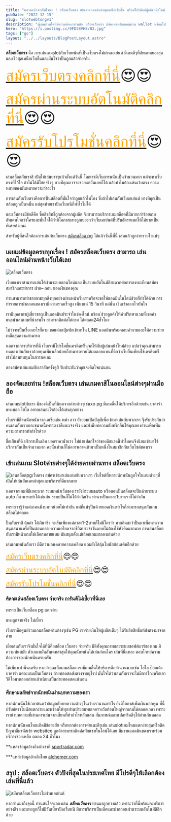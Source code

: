 ```yaml
---
title: "พลาดแล้วจะเจ็บใจนะ ! สล็อตเว็บตรง อัพเดทเกมครบล่าสุดเหนือเว็บอื่น พร้อมโปรดีแก่ผู้เล่นหน้าใหม่ "
pubDate: "2022-12-15"
slug: "slotwebtongv1"
description: "ผู้เล่นท่านใดที่มีความต้องการพนัน สล็อตเว็บตรง มีช่องทางฝากถอนผ่าน wallet พร้อมโปรโมชั่นเครดิตฟรีต้องมาที่นี่เลย"
hero: "https://i.postimg.cc/9FD58VH8/03.jpg"
tags: ["go"]
layout: "../../layouts/BlogPostLayout.astro"
---
```






**สล็อตเว็บตรง** คือ การเล่นเกมslotกับเว็บพนันที่เป็นเว็บตรงไม่ผ่านเอเย่นต์ มีเกมดีๆที่อัพเดทเยอะสุดและเร็วสุดเหนือเว็บอื่นและมั่นใจว่าปั่นถูกแล้วจ่ายจริง

<font size= "7">[<span style="color:orange">สมัครเว็บตรงคลิกที่นี่</span>](https://nazavip.com/26174/t41626o2r59456244323y2m2l464p4)😍😍</font>

<font size= "7">[<span style="color:orange">สมัครผ่านระบบอัตโนมัติคลิกที่นี่</span>](https://nazavip.com/26174/t41626o2r59456244323y2m2l464p4)😍😍</font>

<font size= "7">[<span style="color:orange">สมัครรับโปรโมชั่นคลิกที่นี</span>่](https://nazavip.com/26174/t41626o2r59456244323y2m2l464p4)😍😍</font>

เล่นสล็อตกับเราสิ เปิดให้เล่นยาวๆแล้วตั้งแต่วันนี้ โลกเรามีเว็บการพนันเป็นจำนวนมาก แต่จะหาเว็บตรงที่ไว้ใจ ถ้าไม่ได้มีโชคจริงๆ บางทีคุณอาจจะซวยแต่วันเลยก็ได้ แล้วทำไมต้องเล่นเว้บตรง ความหมายของมันหมายความว่าอะไร

การเล่นกับเว็บตรงคือการปั่นสล็อตที่มั่นใจว่าถูกแล้วไม่โกง ซึ่งถ้าไปเล่นกับเว็บเอเย่นต์ บางทีคุณปั่นสล้อตถูกเป็นหมื่น แต่สุดท้ายเขาปิดเว็บหนีก็ทำไรไม่ได้

 และเว็บตรงมีข้อดีคือ ซื้อลิขสิทธิ์ถูกต้องจากผู้ผลิต จึงสามารถบริการเกมสล็อตที่มีมากกว่าร้อยเกม อัพเดทไวกว่าใครและมั่นใจได้ว่ามีโอกาสแทงถูกเยอะกว่าเว็บเอเย่นต์ที่ปรับอัตราแตกให้ได้ยากเป็นพิเศษด้วยนะ


สำหรับผู้ที่สนใจต้องการเล่นกับเว็บตรง [สมัครสล็อต pg](registerpg) ได้แล้ววันนี้ที่นี่ เล่นแล้วถูกง่ายรวยไวแน่ๆ






## เผยแผ่ข้อมูลครบทุกเรื่อง ! สมัครสล็อตเว็บตรง สามารถ เล่นออนไลน์ผ่านหน้าเว็บได้เลย




![สล็อตเว็บตรง](https://i.postimg.cc/Cxf010vB/02.jpg)

เว็บของเราสามารถเล่นได้ผ่านระบบออนไลน์และเป็นระบบอัตโนมัติสะดวกต่อการลงทะเบียนสมัครสมาชิกและทำการ ฝาก– ถอน ยอดเงินของคุณ

ท่านสามารถทำsายกาsทุกสิ่งทุกอย่างผ่านหน้าเว็บเราหรือจะขอให้แอดมินในไลน์ช่วยก็ทำได้ด้วย การทำรายการฝากถอนของเรามีความรวดเร็วสูง เพียงแค่ 15 วินาที แค่นั้น เงินเข้าออกไวทันใจ

เรามีบุคลากรผู้เชี่ยวชาญเป็นแอดมินประจำในช่องไลน์ พร้อม ่ช่วยลูกค้าให้คำปรึกษานวมทั้งขอคำแนะนำเล่นเกมที่น่าสนใจ สามารถติดต่อไต่ถาม ได้ตลอด24ชั่วโมง

ไม่ว่าจะเป็นเรื่องอะไรก็ตาม ขอแค่กดปุ่มทักเข้ามาใน LINE  แอดมินพร้อมตอบคำถามและให้ความช่วยเหลือสุดความสามารถ

นอกจากการบริการที่ดี เว็บเรามีโปรโมชั่นเครดิตฟรีแจกให้กับผู้เล่นหน้าใหม่ด้วย แปลว่าคุณสามารถทดลองเล่นกับเราด้วยทุนเพียงเล็กน้อยก็สามารถรวยได้ผลตอบแทนที่ดีกว่าเว็บอื่นเพียงใช้เครดิตฟรีเข้าไปสมทบทุนในการกดเกม

ลองสมัครเล่นเกมกับเราสักครั้งดูสิ รับประกันว่าคุณจะติดใจแน่นอน

## ลองจัดเลยท่าน !สล็อตเว็บตรง เล่นเกมคาสิโนออนไลน์ต่างๆผ่านมือถือ


เล่นเกมslotกับเรา มีของดีเป็นที่นิยมจากค่ายต่างๆเช่นxo pg มีเกมอื่นให้บริการอีกด้วยเช่น บาคาร่า แทงบอล ไฮโล อยากเล่นอะไรต้องได้เล่นทุกอย่าง

เว็บเรามีดีจนนักพนันจากเอเชียเช่น พม่า ลาว ยังยอมเปิดบัญชีเพื่อเข้ามาเล่นกับพวกเรา จึุงรับประกันว่าคนเล่นกับเราเยอะขนาดนี้ีเพราะเราดีและเจ๋งจริง และยังมีบทความกับทริกอื่นให้คุณลองอ่านเพื่อเพิ่มความสามารถทำกำไรด้วย

ชื่อเสียงที่ดี บริการเป็นเลิศ บอลราคาน้ำแรง ไม่น่าแปลกใจว่าของดีขนาดนี้ทำไมคนจึงนิยมเข้ามาใช้บริการกันเป็นจำนวนมาก ฉะนั้นท่านก็ไม่ควรพลาดเข้ามาเป็นหนึ่งในสมาชิกกับเว็บไซต์ของเรา

## เข้าเล่นเกม Slotค่ายต่างๆได้ง่ายดายผ่านทาง สล็อตเว็บตรง

![เล่นสล็อตpgเว็บตรง](https://i.postimg.cc/9FD58VH8/03.jpg)
สมัครเข้ามาเล่นเกมกับพวกเรา เว็บไซต์ที่หลายนักพนันถูกใจในเกมต่างๆที่เปิดให้เล่นอัพเดทล่าสุดและบริการที่ดีมากมาย 

 นอกจากเกมที่มีเยอะมาก ระบบหน้าเว็บของเรายังมีระบบauto หรือตอนปั่นสล็อตจะปั่นด้วยระบบ auto ก็สามารถทำได้เช่นกัน ระบบปั่นก็ไม่ได้จำกัดเงิน ท่านจะปั่นตาละ1บาทเราก็ไม่ว่ากัน 

เพราะเรารู้ว่าแต่ละคนมีงบมากน้อยไม่เท่ากัน แต่ที่แน่ๆปั่นด้วยยอดเงินเท่าไรก็สามารถสนุกกับเกมสล็อตได้ตลอด


ปั่นกับเราสิ คุ้มค่า ได้เงินจริง จะเริ่มเพียงแค่ตาละ1-2บาทก็ไม่มีใครว่า หากคิดซะว่าปั่นมาเพื่อหาความสนุกสนานหรือปั่นผ่อนคลายความเครียดจากชีวิตประจำวันแบบไม่ต้องใช้หัวคิดมากมาย การเล่นสล็อตกับเรามีหน้าเกมให้เลือกหลายแบบ มันสนุกตั้งแต่เลือกเกมมาลองเล่นด้วย

เล่นเกมพนันกับเรา มีดีกว่าผ่อนคลายความเคลียด แถมยังได้ลุ้นโบนัสก้อนเติบอีกด้วย

<font size= "5">[<span style="color:orange">สมัครเว็บตรงคลิกที่นี่</span>](https://nazavip.com/26174/t41626o2r59456244323y2m2l464p4)😍😍</font>

<font size= "5">[<span style="color:orange">สมัครผ่านระบบอัตโนมัติคลิกที่นี่</span>](https://nazavip.com/26174/t41626o2r59456244323y2m2l464p4)😍😍</font>

<font size= "5">[<span style="color:orange">สมัครรับโปรโมชั่นคลิกที่นี</span>่](https://nazavip.com/26174/t41626o2r59456244323y2m2l464p4)😍😍</font>

 
### คิดจะเล่นสล็อตเว็บตรง จ่ายจริง การันตีไม่เบี้ยวที่นี่เลย


เพราะเป็นเว็บสล็อต pg แตกง่าย 
 
 แทงถูกจ่ายจริง ไม่เบี้ยว

เว็บเราคือศูนย์รวมเกมสล็อตค่านต่างๆเช่น PG เราจ่ายเงินให้ผู้ผลิตเต็มๆ ได้รับลิขสิทธิ์แท้ส่งตรงมาจากค่าย 

เมื่อเล่นกับเราจึงมั่นใจได้ที่นี่คือสล็อต เว็บตรง จ่ายจริง มีดีทั้งคุณภาพและระบบซอฟต์แวร์ของเกม มีความทันสมัย ตัวเกมหมั่นอัพเดทล่าสุดให้คุณนักพนันได้เล่นก่อนใคร เล่นที่นี่แหละ ตอบโจทย์ความต้องการของนักพนันครบครัน 

ไม่เพียงเท่านี่นะครับ หากว่าคุณเบือเกมสล็อต เรามีเกมอื่นให้บริการอีกจำนวนมากเช่น ไฮโล ป๊อกเด้ง บาคาร่า แต่ละเกมเป็นเว็บตรง ถ่ายทอดสดส่งตรงจากยุโรป มั่นใจได้ว่าเล่นกับเราจะไม่มีการโกงหรือเอาวีดีโอมาหลอกถ่ายแล้วเนียนเป็นถ่ายทอดสดแน่นอน

### ศึกษาผลลัพธ์จากนักพนันผ่านบทความของเรา

หากนักพนันใช้เวลาค้นคว้าข้อมูลกับบทความต่างๆในเว้บเรานานเท่าไร ยิ่งมีโอกาสเพิ่มเงินพอกพูน ที่นี่ปรับอัตราโบนัสแตกง่ายและพร้อมให้ทุกท่านประสบพบเจอรางวัลก้อนใหญ่จากเกมได้ตลอดเวลา เพราะเรานำบทความที่ผ่านการเล่นจากเซียนที่ทำกำไรหลักแสน สัมภาษณ์และแปลทริคดีๆให้อ่านกันตลอด

หากนักพนันคนไหนเกิดมีข้อสงสัย หรือหากต้องการคำแนะดีๆเช่น เล่นslotเกมไหนแตกง่ายสุดหรือติดปัญหาลืมรหัสเข้า  websitee
ลูกค้าสามารถติดต่อทักแชทในไลน์ได้เลย ทีมงานแอดมินของเราพร้อมบริการช่วยเหลือ ตลอด 24 ชั่วโมง

**แหล่งข้อมูลอ้างอิงต่างชาติ [sportradar.com](https://sportradar.com/regions/?redirect_to=)

***แหล่งข้อมูลอ้างอิงไทย  [alchemer.com](https://www.alchemer.com/)



## สรุป : สล็อตเว็บตรง ตัวปังที่สุดในประเทศไทย มีโปรดีๆให้เลือกต้องเล่นที่นี่แล้ว

![สมัครสล็อตเว็บตรงไม่ผ่านเอเย่นต์](https://i.postimg.cc/zvtNLGZW/01.jpg)

หากอ่านมาถึงจุดนี้ ท่านสนใจจะลองเล่น ***สล็อตเว็บตรง*** ท่านมาถูกทางแล้ว เพราะว่าที่นี่พร้อมจะบริการอย่างดีร และแทงถูกก็ไม่มีวันเบี้ยวปิดเว็บหนี มีการบริการเป็นเลิศและฝากถอนผ่านระบบอัตโนมัติอีกด้วย

